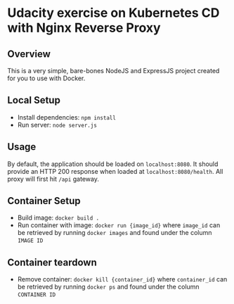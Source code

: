 # Udacity exercise on Kubernetes CD with Nginx Reverse Proxy

## Overview
This is a very simple, bare-bones NodeJS and ExpressJS project created for you to use with Docker.

## Local Setup
* Install dependencies: `npm install`
* Run server: `node server.js`

## Usage
By default, the application should be loaded on `localhost:8080`. It should provide an HTTP 200 response when loaded at `localhost:8080/health`. All proxy will first hit `/api` gateway.

## Container Setup
* Build image: `docker build .`
* Run container with image: `docker run {image_id}` where `image_id` can be retrieved by running `docker images` and found under the column `IMAGE ID`

## Container teardown
* Remove container: `docker kill {container_id}` where `container_id` can be retrieved by running `docker ps` and found under the column `CONTAINER ID`
